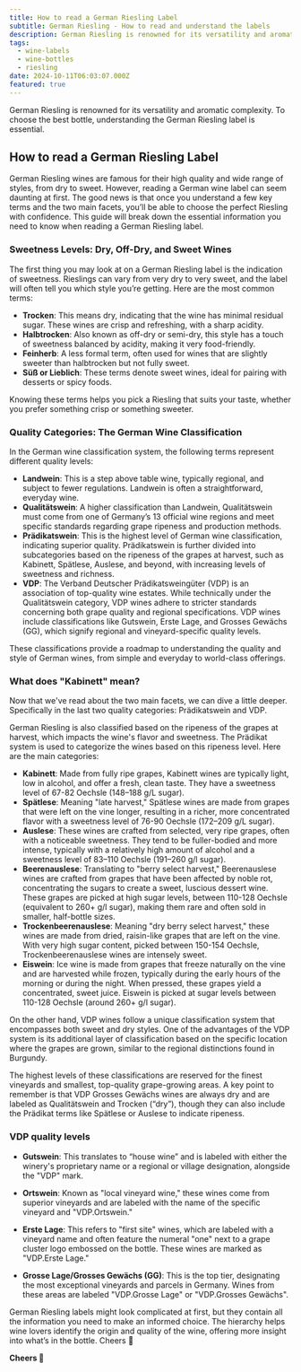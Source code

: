 ```yaml
---
title: How to read a German Riesling Label
subtitle: German Riesling - How to read and understand the labels
description: German Riesling is renowned for its versatility and aromatic complexity. To choose the best bottle, understanding the German Riesling label is essential.
tags:
  - wine-labels
  - wine-bottles
  - riesling
date: 2024-10-11T06:03:07.000Z
featured: true
---
```


German Riesling is renowned for its versatility and aromatic complexity. To choose the best bottle, understanding the German Riesling label is essential.

## How to read a German Riesling Label

German Riesling wines are famous for their high quality and wide range of styles, from dry to sweet. However, reading a German wine label can seem daunting at first. The good news is that once you understand a few key terms and the two main facets, you’ll be able to choose the perfect Riesling with confidence. This guide will break down the essential information you need to know when reading a German Riesling label.

### Sweetness Levels: Dry, Off-Dry, and Sweet Wines

The first thing you may look at on a German Riesling label is the indication of sweetness. Rieslings can vary from very dry to very sweet, and the label will often tell you which style you’re getting. Here are the most common terms:

- **Trocken**: This means dry, indicating that the wine has minimal residual sugar. These wines are crisp and refreshing, with a sharp acidity.
- **Halbtrocken**: Also known as off-dry or semi-dry, this style has a touch of sweetness balanced by acidity, making it very food-friendly.
- **Feinherb**: A less formal term, often used for wines that are slightly sweeter than halbtrocken but not fully sweet.
- **Süß or Lieblich**: These terms denote sweet wines, ideal for pairing with desserts or spicy foods.

Knowing these terms helps you pick a Riesling that suits your taste, whether you prefer something crisp or something sweeter.

### Quality Categories: The German Wine Classification

In the German wine classification system, the following terms represent different quality levels:

- **Landwein**: This is a step above table wine, typically regional, and subject to fewer regulations. Landwein is often a straightforward, everyday wine.
- **Qualitätswein**: A higher classification than Landwein, Qualitätswein must come from one of Germany’s 13 official wine regions and meet specific standards regarding grape ripeness and production methods.
- **Prädikatswein**: This is the highest level of German wine classification, indicating superior quality. Prädikatswein is further divided into subcategories based on the ripeness of the grapes at harvest, such as Kabinett, Spätlese, Auslese, and beyond, with increasing levels of sweetness and richness.
- **VDP**: The Verband Deutscher Prädikatsweingüter (VDP) is an association of top-quality wine estates. While technically under the Qualitätswein category, VDP wines adhere to stricter standards concerning both grape quality and regional specifications. VDP wines include classifications like Gutswein, Erste Lage, and Grosses Gewächs (GG), which signify regional and vineyard-specific quality levels.

These classifications provide a roadmap to understanding the quality and style of German wines, from simple and everyday to world-class offerings.

### What does "Kabinett" mean?

Now that we've read about the two main facets, we can dive a little deeper. Specifically in the last two quality categories: Prädikatswein and VDP.

German Riesling is also classified based on the ripeness of the grapes at harvest, which impacts the wine's flavor and sweetness. The Prädikat system is used to categorize the wines based on this ripeness level. Here are the main categories:

- **Kabinett**: Made from fully ripe grapes, Kabinett wines are typically light, low in alcohol, and offer a fresh, clean taste. They have a sweetness level of 67-82 Oechsle (148–188 g/L sugar).
- **Spätlese**: Meaning "late harvest," Spätlese wines are made from grapes that were left on the vine longer, resulting in a richer, more concentrated flavor with a sweetness level of 76-90 Oechsle (172–209 g/L sugar).
- **Auslese**: These wines are crafted from selected, very ripe grapes, often with a noticeable sweetness. They tend to be fuller-bodied and more intense, typically with a relatively high amount of alcohol and a sweetness level of 83–110 Oechsle (191–260 g/l sugar).
- **Beerenauslese**: Translating to "berry select harvest," Beerenauslese wines are crafted from grapes that have been affected by noble rot, concentrating the sugars to create a sweet, luscious dessert wine. These grapes are picked at high sugar levels, between 110-128 Oechsle (equivalent to 260+ g/l sugar), making them rare and often sold in smaller, half-bottle sizes.
- **Trockenbeerenauslese**: Meaning "dry berry select harvest," these wines are made from dried, raisin-like grapes that are left on the vine. With very high sugar content, picked between 150-154 Oechsle, Trockenbeerenauslese wines are intensely sweet.
- **Eiswein**: Ice wine is made from grapes that freeze naturally on the vine and are harvested while frozen, typically during the early hours of the morning or during the night. When pressed, these grapes yield a concentrated, sweet juice. Eiswein is picked at sugar levels between 110-128 Oechsle (around 260+ g/l sugar).

On the other hand, VDP wines follow a unique classification system that encompasses both sweet and dry styles. One of the advantages of the VDP system is its additional layer of classification based on the specific location where the grapes are grown, similar to the regional distinctions found in Burgundy.

The highest levels of these classifications are reserved for the finest vineyards and smallest, top-quality grape-growing areas. A key point to remember is that VDP Grosses Gewächs wines are always dry and are labeled as Qualitätswein and Trocken (“dry”), though they can also include the Prädikat terms like Spätlese or Auslese to indicate ripeness.

### VDP quality levels

- **Gutswein**: This translates to “house wine” and is labeled with either the winery's proprietary name or a regional or village designation, alongside the "VDP" mark.

* **Ortswein**: Known as "local vineyard wine," these wines come from superior vineyards and are labeled with the name of the specific vineyard and "VDP.Ortswein."

- **Erste Lage**: This refers to "first site" wines, which are labeled with a vineyard name and often feature the numeral "one" next to a grape cluster logo embossed on the bottle. These wines are marked as "VDP.Erste Lage."

* **Grosse Lage/Grosses Gewächs (GG)**: This is the top tier, designating the most exceptional vineyards and parcels in Germany. Wines from these areas are labeled "VDP.Grosse Lage" or "VDP.Grosses Gewächs".

German Riesling labels might look complicated at first, but they contain all the information you need to make an informed choice. The hierarchy helps wine lovers identify the origin and quality of the wine, offering more insight into what’s in the bottle. Cheers 🍷

**Cheers 🍷**
